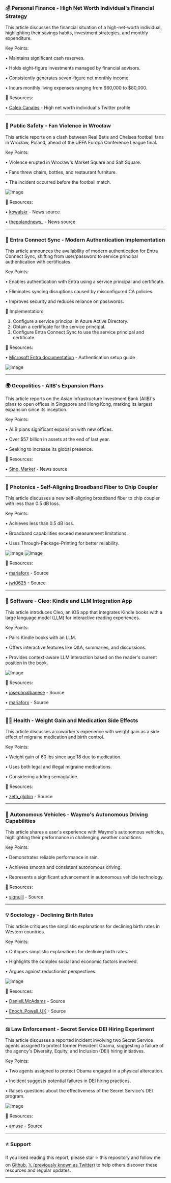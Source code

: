 ### 💰 Personal Finance - High Net Worth Individual's Financial Strategy

This article discusses the financial situation of a high-net-worth individual, highlighting their savings habits, investment strategies, and monthly expenditure.

Key Points:

• Maintains significant cash reserves.

• Holds eight-figure investments managed by financial advisors.

• Consistently generates seven-figure net monthly income.

• Incurs monthly living expenses ranging from $60,000 to $80,000.


🔗 Resources:

• [Caleb Canales](https://x.com/calebcanales3) -  High net worth individual's Twitter profile


---
### 🚨 Public Safety - Fan Violence in Wrocław

This article reports on a clash between Real Betis and Chelsea football fans in Wrocław, Poland, ahead of the UEFA Europa Conference League final.

Key Points:

• Violence erupted in Wrocław's Market Square and Salt Square.

• Fans threw chairs, bottles, and restaurant furniture.

• The incident occurred before the football match.


![Image](https://pbs.twimg.com/amplify_video_thumb/1927458451862532096/img/QN9HYoLzsul7jf1s.jpg)

🔗 Resources:

• [kowalskr](https://x.com/kowalskr) - News source

• [thepolandnews_](https://x.com/thepolandnews_) - News source


---
### 🤖 Entra Connect Sync - Modern Authentication Implementation

This article announces the availability of modern authentication for Entra Connect Sync, shifting from user/password to service principal authentication with certificates.

Key Points:

• Enables authentication with Entra using a service principal and certificate.

• Eliminates syncing disruptions caused by misconfigured CA policies.

• Improves security and reduces reliance on passwords.


🚀 Implementation:

1. Configure a service principal in Azure Active Directory.
2. Obtain a certificate for the service principal.
3. Configure Entra Connect Sync to use the service principal and certificate.


🔗 Resources:

• [Microsoft Entra documentation](https://learn.microsoft.com/en-us/entra/identity/hybrid/connect/authenticate-application-id?wt.mc_id=MVP_452337) -  Authentication setup guide

![Image](https://pbs.twimg.com/media/Gr_3_zxWAAEiYyu?format=png&name=small)


---
### 🌍 Geopolitics - AIIB's Expansion Plans

This article reports on the Asian Infrastructure Investment Bank (AIIB)'s plans to open offices in Singapore and Hong Kong, marking its largest expansion since its inception.

Key Points:

• AIIB plans significant expansion with new offices.

•  Over $57 billion in assets at the end of last year.

•  Seeking to increase its global presence.


🔗 Resources:

• [Sino_Market](https://x.com/Sino_Market) - News source


---
### 🤖 Photonics - Self-Aligning Broadband Fiber to Chip Coupler

This article discusses a new self-aligning broadband fiber to chip coupler with less than 0.5 dB loss.


Key Points:

• Achieves less than 0.5 dB loss.

• Broadband capabilities exceed measurement limitations.

• Uses Through-Package-Printing for better reliability.



![Image](https://pbs.twimg.com/media/GsAq-etXQAAmKrI?format=jpg&name=small)
![Image](https://pbs.twimg.com/media/GsArOuqWUAAlmVZ?format=jpg&name=small)

🔗 Resources:

• [mariaforx](https://x.com/mariaforx) - Source

• [jwt0625](https://x.com/jwt0625) - Source


---
### 🚀 Software - Cleo: Kindle and LLM Integration App

This article introduces Cleo, an iOS app that integrates Kindle books with a large language model (LLM) for interactive reading experiences.

Key Points:

• Pairs Kindle books with an LLM.

• Offers interactive features like Q&A, summaries, and discussions.

• Provides context-aware LLM interaction based on the reader's current position in the book.


![Image](https://pbs.twimg.com/amplify_video_thumb/1927435078100983808/img/kL-3NwEniKzqlzTK.jpg)

🔗 Resources:

• [josephpalbanese](https://x.com/josephpalbanese) - Source

• [mariaforx](https://x.com/mariaforx) - Source



---
### 👩‍⚕️ Health - Weight Gain and Medication Side Effects

This article discusses a coworker's experience with weight gain as a side effect of migraine medication and birth control.

Key Points:

• Weight gain of 60 lbs since age 18 due to medication.

• Uses both legal and illegal migraine medications.

• Considering adding semaglutide.


🔗 Resources:

• [zeta_globin](https://x.com/zeta_globin) - Source


---
### 🚀 Autonomous Vehicles - Waymo's Autonomous Driving Capabilities

This article shares a user's experience with Waymo's autonomous vehicles, highlighting their performance in challenging weather conditions.

Key Points:

• Demonstrates reliable performance in rain.

• Achieves smooth and consistent autonomous driving.

• Represents a significant advancement in autonomous vehicle technology.


🔗 Resources:

• [signulll](https://x.com/signulll) - Source


---
### 💡 Sociology - Declining Birth Rates

This article critiques the simplistic explanations for declining birth rates in Western countries.

Key Points:

• Critiques simplistic explanations for declining birth rates.

• Highlights the complex social and economic factors involved.

• Argues against reductionist perspectives.


![Image](https://pbs.twimg.com/media/Gr9r5PgWIAAMe-H?format=jpg&name=small)

🔗 Resources:

• [DanielLMcAdams](https://x.com/DanielLMcAdams) - Source

• [Enoch_Powell_UK](https://x.com/Enoch_Powell_UK) - Source


---
### ⚖️ Law Enforcement - Secret Service DEI Hiring Experiment

This article discusses a reported incident involving two Secret Service agents assigned to protect former President Obama, suggesting a failure of the agency's Diversity, Equity, and Inclusion (DEI) hiring initiatives.

Key Points:

• Two agents assigned to protect Obama engaged in a physical altercation.

• Incident suggests potential failures in DEI hiring practices.

• Raises questions about the effectiveness of the Secret Service's DEI program.


![Image](https://pbs.twimg.com/amplify_video_thumb/1927443610884046848/img/iiJY_NOt4V_a54Fq.jpg)

🔗 Resources:

• [amuse](https://x.com/amuse) - Source


---

### ⭐️ Support

If you liked reading this report, please star ⭐️ this repository and follow me on [Github](https://github.com/Drix10), [𝕏 (previously known as Twitter)](https://x.com/DRIX_10_) to help others discover these resources and regular updates.

---